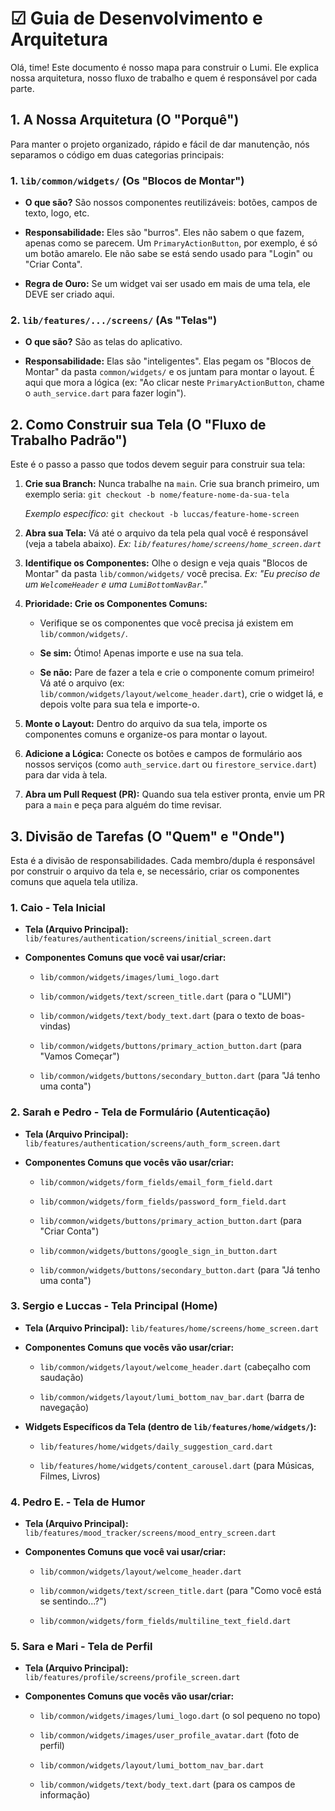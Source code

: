# ☑ Guia de Desenvolvimento e Arquitetura

Olá, time! Este documento é nosso mapa para construir o Lumi. Ele explica nossa arquitetura, nosso fluxo de trabalho e quem é responsável por cada parte.

## 1. A Nossa Arquitetura (O "Porquê")

Para manter o projeto organizado, rápido e fácil de dar manutenção, nós separamos o código em duas categorias principais:

### 1. `lib/common/widgets/` (Os "Blocos de Montar")

* **O que são?** São nossos componentes reutilizáveis: botões, campos de texto, logo, etc.

* **Responsabilidade:** Eles são "burros". Eles não sabem o que fazem, apenas como se parecem. Um `PrimaryActionButton`, por exemplo, é só um botão amarelo. Ele não sabe se está sendo usado para "Login" ou "Criar Conta".

* **Regra de Ouro:** Se um widget vai ser usado em mais de uma tela, ele DEVE ser criado aqui.

### 2. `lib/features/.../screens/` (As "Telas")

* **O que são?** São as telas do aplicativo.

* **Responsabilidade:** Elas são "inteligentes". Elas pegam os "Blocos de Montar" da pasta `common/widgets/` e os juntam para montar o layout. É aqui que mora a lógica (ex: "Ao clicar neste `PrimaryActionButton`, chame o `auth_service.dart` para fazer login").

## 2. Como Construir sua Tela (O "Fluxo de Trabalho Padrão")

Este é o passo a passo que todos devem seguir para construir sua tela:

1. **Crie sua Branch:** Nunca trabalhe na `main`. Crie sua branch primeiro, um exemplo seria:
   `git checkout -b nome/feature-nome-da-sua-tela`

   *Exemplo específico:* `git checkout -b luccas/feature-home-screen`

2. **Abra sua Tela:** Vá até o arquivo da tela pela qual você é responsável (veja a tabela abaixo).
   *Ex: `lib/features/home/screens/home_screen.dart`*

3. **Identifique os Componentes:** Olhe o design e veja quais "Blocos de Montar" da pasta `lib/common/widgets/` você precisa.
   *Ex: "Eu preciso de um `WelcomeHeader` e uma `LumiBottomNavBar`."*

4. **Prioridade: Crie os Componentes Comuns:**

   * Verifique se os componentes que você precisa já existem em `lib/common/widgets/`.

   * **Se sim:** Ótimo! Apenas importe e use na sua tela.

   * **Se não:** Pare de fazer a tela e crie o componente comum primeiro! Vá até o arquivo (ex: `lib/common/widgets/layout/welcome_header.dart`), crie o widget lá, e depois volte para sua tela e importe-o.

5. **Monte o Layout:** Dentro do arquivo da sua tela, importe os componentes comuns e organize-os para montar o layout.

6. **Adicione a Lógica:** Conecte os botões e campos de formulário aos nossos serviços (como `auth_service.dart` ou `firestore_service.dart`) para dar vida à tela.

7. **Abra um Pull Request (PR):** Quando sua tela estiver pronta, envie um PR para a `main` e peça para alguém do time revisar.

## 3. Divisão de Tarefas (O "Quem" e "Onde")

Esta é a divisão de responsabilidades. Cada membro/dupla é responsável por construir o arquivo da tela e, se necessário, criar os componentes comuns que aquela tela utiliza.

### 1. Caio - Tela Inicial

* **Tela (Arquivo Principal):** `lib/features/authentication/screens/initial_screen.dart`

* **Componentes Comuns que você vai usar/criar:**

  * `lib/common/widgets/images/lumi_logo.dart`

  * `lib/common/widgets/text/screen_title.dart` (para o "LUMI")

  * `lib/common/widgets/text/body_text.dart` (para o texto de boas-vindas)

  * `lib/common/widgets/buttons/primary_action_button.dart` (para "Vamos Começar")

  * `lib/common/widgets/buttons/secondary_button.dart` (para "Já tenho uma conta")

### 2. Sarah e Pedro - Tela de Formulário (Autenticação)

* **Tela (Arquivo Principal):** `lib/features/authentication/screens/auth_form_screen.dart`

* **Componentes Comuns que vocês vão usar/criar:**

  * `lib/common/widgets/form_fields/email_form_field.dart`

  * `lib/common/widgets/form_fields/password_form_field.dart`

  * `lib/common/widgets/buttons/primary_action_button.dart` (para "Criar Conta")

  * `lib/common/widgets/buttons/google_sign_in_button.dart`

  * `lib/common/widgets/buttons/secondary_button.dart` (para "Já tenho uma conta")

### 3. Sergio e Luccas - Tela Principal (Home)

* **Tela (Arquivo Principal):** `lib/features/home/screens/home_screen.dart`

* **Componentes Comuns que vocês vão usar/criar:**

  * `lib/common/widgets/layout/welcome_header.dart` (cabeçalho com saudação)

  * `lib/common/widgets/layout/lumi_bottom_nav_bar.dart` (barra de navegação)

* **Widgets Específicos da Tela (dentro de `lib/features/home/widgets/`):**

  * `lib/features/home/widgets/daily_suggestion_card.dart`

  * `lib/features/home/widgets/content_carousel.dart` (para Músicas, Filmes, Livros)

### 4. Pedro E. - Tela de Humor

* **Tela (Arquivo Principal):** `lib/features/mood_tracker/screens/mood_entry_screen.dart`

* **Componentes Comuns que você vai usar/criar:**

  * `lib/common/widgets/layout/welcome_header.dart`

  * `lib/common/widgets/text/screen_title.dart` (para "Como você está se sentindo...?")

  * `lib/common/widgets/form_fields/multiline_text_field.dart`

### 5. Sara e Mari - Tela de Perfil

* **Tela (Arquivo Principal):** `lib/features/profile/screens/profile_screen.dart`

* **Componentes Comuns que vocês vão usar/criar:**

  * `lib/common/widgets/images/lumi_logo.dart` (o sol pequeno no topo)

  * `lib/common/widgets/images/user_profile_avatar.dart` (foto de perfil)

  * `lib/common/widgets/layout/lumi_bottom_nav_bar.dart`

  * `lib/common/widgets/text/body_text.dart` (para os campos de informação)